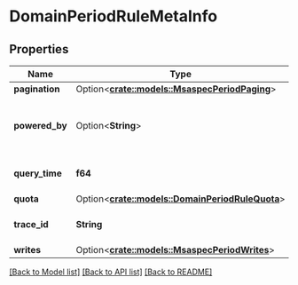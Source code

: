 # DomainPeriodRuleMetaInfo

## Properties

Name | Type | Description | Notes
------------ | ------------- | ------------- | -------------
**pagination** | Option<[**crate::models::MsaspecPeriodPaging**](msaspec.Paging.md)> |  | [optional]
**powered_by** | Option<**String**> | The API that generated the response | [optional]
**query_time** | **f64** | How much time the query took | 
**quota** | Option<[**crate::models::DomainPeriodRuleQuota**](domain.RuleQuota.md)> |  | [optional]
**trace_id** | **String** | The request trace ID | 
**writes** | Option<[**crate::models::MsaspecPeriodWrites**](msaspec.Writes.md)> |  | [optional]

[[Back to Model list]](../README.md#documentation-for-models) [[Back to API list]](../README.md#documentation-for-api-endpoints) [[Back to README]](../README.md)


